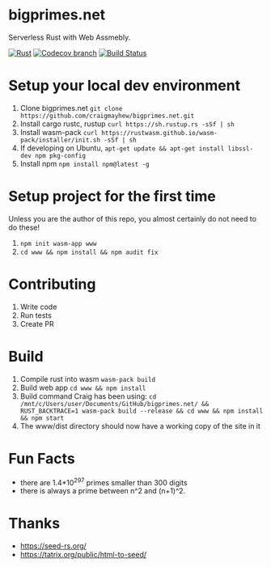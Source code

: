 bigprimes.net
======

Serverless Rust with Web Assmebly.

[![Rust](https://img.shields.io/badge/Rust%20%3E%3D%201.36-000.svg?style=flat-square&logo=rust&colorA=ffffff&style=popout)](https://rust-lang.org/)
[![Codecov branch](https://img.shields.io/codecov/c/github/craigmayhew/bigprimes.net/master.svg)](https://codecov.io/gh/craigmayhew/bigprimes.net)
[![Build Status](https://travis-ci.org/craigmayhew/bigprimes.net.svg?branch=master)](https://travis-ci.org/craigmayhew/bigprimes.net)

Setup your local dev environment
===

 1. Clone bigprimes.net `git clone https://github.com/craigmayhew/bigprimes.net.git`
 2. Install cargo rustc, rustup `curl https://sh.rustup.rs -sSf | sh`
 3. Install wasm-pack `curl https://rustwasm.github.io/wasm-pack/installer/init.sh -sSf | sh`
 4. If developing on Ubuntu, `apt-get update && apt-get install libssl-dev npm pkg-config`
 5. Install npm `npm install npm@latest -g`

Setup project for the first time
===
Unless you are the author of this repo, you almost certainly do not need to do these!
 1. `npm init wasm-app www`
 2. `cd www && npm install && npm audit fix`

Contributing
===

 1. Write code
 2. Run tests
 3. Create PR

Build
===

 1. Compile rust into wasm `wasm-pack build`
 2. Build web app `cd www && npm install`
 3. Build command Craig has been using: `cd /mnt/c/Users/user/Documents/GitHub/bigprimes.net/ && RUST_BACKTRACE=1 wasm-pack build --release && cd www && npm install && npm start`
 4. The www/dist directory should now have a working copy of the site in it
 
Fun Facts
===
- there are 1.4\*10<sup>297</sup> primes smaller than 300 digits
- there is always a prime between n^2 and (n+1)^2.

Thanks
===
 - https://seed-rs.org/
 - https://tatrix.org/public/html-to-seed/
 